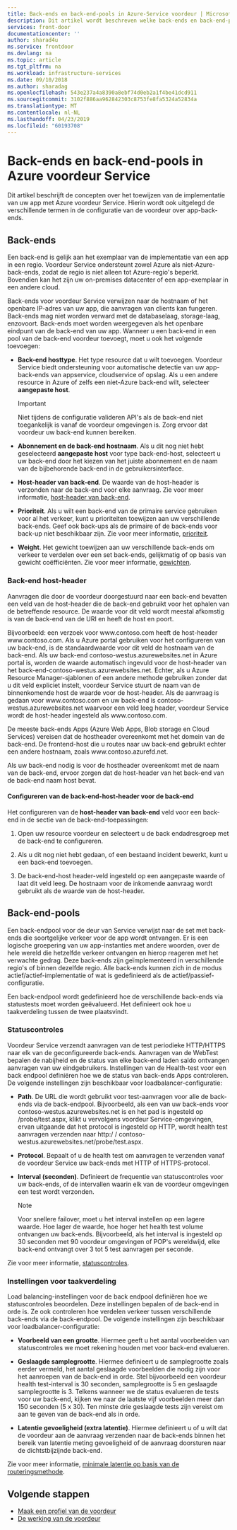 ```yaml
---
title: Back-ends en back-end-pools in Azure-Service voordeur | Microsoft Docs
description: Dit artikel wordt beschreven welke back-ends en back-end-pools zijn voor de deur van configuratie.
services: front-door
documentationcenter: ''
author: sharad4u
ms.service: frontdoor
ms.devlang: na
ms.topic: article
ms.tgt_pltfrm: na
ms.workload: infrastructure-services
ms.date: 09/10/2018
ms.author: sharadag
ms.openlocfilehash: 543e237a4a8390a8ebf74d0eb2a1f4be41dcd911
ms.sourcegitcommit: 3102f886aa962842303c8753fe8fa5324a52834a
ms.translationtype: MT
ms.contentlocale: nl-NL
ms.lasthandoff: 04/23/2019
ms.locfileid: "60193708"
---
```

# <a name="backends-and-backend-pools-in-azure-front-door-service"></a>Back-ends en back-end-pools in Azure voordeur Service
Dit artikel beschrijft de concepten over het toewijzen van de implementatie van uw app met Azure voordeur Service. Hierin wordt ook uitgelegd de verschillende termen in de configuratie van de voordeur over app-back-ends.

## <a name="backends"></a>Back-ends
Een back-end is gelijk aan het exemplaar van de implementatie van een app in een regio. Voordeur Service ondersteunt zowel Azure als niet-Azure-back-ends, zodat de regio is niet alleen tot Azure-regio's beperkt. Bovendien kan het zijn uw on-premises datacenter of een app-exemplaar in een andere cloud.

Back-ends voor voordeur Service verwijzen naar de hostnaam of het openbare IP-adres van uw app, die aanvragen van clients kan fungeren. Back-ends mag niet worden verward met de databaselaag, storage-laag, enzovoort. Back-ends moet worden weergegeven als het openbare eindpunt van de back-end van uw app. Wanneer u een back-end in een pool van de back-end voordeur toevoegt, moet u ook het volgende toevoegen:

- **Back-end hosttype**. Het type resource dat u wilt toevoegen. Voordeur Service biedt ondersteuning voor automatische detectie van uw app-back-ends van appservice, cloudservice of opslag. Als u een andere resource in Azure of zelfs een niet-Azure back-end wilt, selecteer **aangepaste host**.

    >[!IMPORTANT]
    >Niet tijdens de configuratie valideren API's als de back-end niet toegankelijk is vanaf de voordeur omgevingen is. Zorg ervoor dat voordeur uw back-end kunnen bereiken.

- **Abonnement en de back-end hostnaam**. Als u dit nog niet hebt geselecteerd **aangepaste host** voor type back-end-host, selecteert u uw back-end door het kiezen van het juiste abonnement en de naam van de bijbehorende back-end in de gebruikersinterface.

- **Host-header van back-end**. De waarde van de host-header is verzonden naar de back-end voor elke aanvraag. Zie voor meer informatie, [host-header van back-end](#hostheader).

- **Prioriteit**. Als u wilt een back-end van de primaire service gebruiken voor al het verkeer, kunt u prioriteiten toewijzen aan uw verschillende back-ends. Geef ook back-ups als de primaire of de back-ends voor back-up niet beschikbaar zijn. Zie voor meer informatie, [prioriteit](front-door-routing-methods.md#priority).

- **Weight**. Het gewicht toewijzen aan uw verschillende back-ends om verkeer te verdelen over een set back-ends, gelijkmatig of op basis van gewicht coëfficiënten. Zie voor meer informatie, [gewichten](front-door-routing-methods.md#weighted).

### <a name = "hostheader"></a>Back-end host-header

Aanvragen die door de voordeur doorgestuurd naar een back-end bevatten een veld van de host-header die de back-end gebruikt voor het ophalen van de betreffende resource. De waarde voor dit veld wordt meestal afkomstig is van de back-end van de URI en heeft de host en poort.

Bijvoorbeeld: een verzoek voor www\.contoso.com heeft de host-header www\.contoso.com. Als u Azure portal gebruiken voor het configureren van uw back-end, is de standaardwaarde voor dit veld de hostnaam van de back-end. Als uw back-end contoso-westus.azurewebsites.net in Azure portal is, worden de waarde automatisch ingevuld voor de host-header van het back-end-contoso-westus.azurewebsites.net. Echter, als u Azure Resource Manager-sjablonen of een andere methode gebruiken zonder dat u dit veld expliciet instelt, voordeur Service stuurt de naam van de binnenkomende host de waarde voor de host-header. Als de aanvraag is gedaan voor www\.contoso.com en uw back-end is contoso-westus.azurewebsites.net waarvoor een veld leeg header, voordeur Service wordt de host-header ingesteld als www\.contoso.com.

De meeste back-ends Apps (Azure Web Apps, Blob storage en Cloud Services) vereisen dat de hostheader overeenkomt met het domein van de back-end. De frontend-host die u routes naar uw back-end gebruikt echter een andere hostnaam, zoals www\.contoso.azurefd.net.

Als uw back-end nodig is voor de hostheader overeenkomt met de naam van de back-end, ervoor zorgen dat de host-header van het back-end van de back-end naam host bevat.

#### <a name="configuring-the-backend-host-header-for-the-backend"></a>Configureren van de back-end-host-header voor de back-end

Het configureren van de **host-header van back-end** veld voor een back-end in de sectie van de back-end-toepassingen:

1. Open uw resource voordeur en selecteert u de back endadresgroep met de back-end te configureren.

2. Als u dit nog niet hebt gedaan, of een bestaand incident bewerkt, kunt u een back-end toevoegen.

3. De back-end-host header-veld ingesteld op een aangepaste waarde of laat dit veld leeg. De hostnaam voor de inkomende aanvraag wordt gebruikt als de waarde van de host-header.

## <a name="backend-pools"></a>Back-end-pools
Een back-endpool voor de deur van Service verwijst naar de set met back-ends die soortgelijke verkeer voor de app wordt ontvangen. Er is een logische groepering van uw app-instanties met andere woorden, over de hele wereld die hetzelfde verkeer ontvangen en hierop reageren met het verwachte gedrag. Deze back-ends zijn geïmplementeerd in verschillende regio's of binnen dezelfde regio. Alle back-ends kunnen zich in de modus actief/actief-implementatie of wat is gedefinieerd als de actief/passief-configuratie.

Een back-endpool wordt gedefinieerd hoe de verschillende back-ends via statustests moet worden geëvalueerd. Het definieert ook hoe u taakverdeling tussen de twee plaatsvindt.

### <a name="health-probes"></a>Statuscontroles
Voordeur Service verzendt aanvragen van de test periodieke HTTP/HTTPS naar elk van de geconfigureerde back-ends. Aanvragen van de WebTest bepalen de nabijheid en de status van elke back-end laden saldo ontvangen aanvragen van uw eindgebruikers. Instellingen van de Health-test voor een back endpool definiëren hoe we de status van back-ends Apps controleren. De volgende instellingen zijn beschikbaar voor loadbalancer-configuratie:

- **Path**. De URL die wordt gebruikt voor test-aanvragen voor alle de back-ends via de back-endpool. Bijvoorbeeld, als een van uw back-ends voor contoso-westus.azurewebsites.net is en het pad is ingesteld op /probe/test.aspx, klikt u vervolgens voordeur Service-omgevingen, ervan uitgaande dat het protocol is ingesteld op HTTP, wordt health test aanvragen verzenden naar http\:/ / contoso-westus.azurewebsites.net/probe/test.aspx.

- **Protocol**. Bepaalt of u de health test om aanvragen te verzenden vanaf de voordeur Service uw back-ends met HTTP of HTTPS-protocol.

- **Interval (seconden)**. Definieert de frequentie van statuscontroles voor uw back-ends, of de intervallen waarin elk van de voordeur omgevingen een test wordt verzonden.

    >[!NOTE]
    >Voor snellere failover, moet u het interval instellen op een lagere waarde. Hoe lager de waarde, hoe hoger het health test volume ontvangen uw back-ends. Bijvoorbeeld, als het interval is ingesteld op 30 seconden met 90 voordeur omgevingen of POP's wereldwijd, elke back-end ontvangt over 3 tot 5 test aanvragen per seconde.

Zie voor meer informatie, [statuscontroles](front-door-health-probes.md).

### <a name="load-balancing-settings"></a>Instellingen voor taakverdeling
Load balancing-instellingen voor de back endpool definiëren hoe we statuscontroles beoordelen. Deze instellingen bepalen of de back-end in orde is. Ze ook controleren hoe verdelen verkeer tussen verschillende back-ends via de back-endpool. De volgende instellingen zijn beschikbaar voor loadbalancer-configuratie:

- **Voorbeeld van een grootte**. Hiermee geeft u het aantal voorbeelden van statuscontroles we moet rekening houden met voor back-end evalueren.

- **Geslaagde samplegrootte**. Hiermee definieert u de samplegrootte zoals eerder vermeld, het aantal geslaagde voorbeelden die nodig zijn voor het aanroepen van de back-end in orde. Stel bijvoorbeeld een voordeur health test-interval is 30 seconden, samplegrootte is 5 en geslaagde samplegrootte is 3. Telkens wanneer we de status evalueren de tests voor uw back-end, kijken we naar de laatste vijf voorbeelden meer dan 150 seconden (5 x 30). Ten minste drie geslaagde tests zijn vereist om aan te geven van de back-end als in orde.

- **Latentie gevoeligheid (extra latentie)**. Hiermee definieert u of u wilt dat de voordeur aan de aanvraag verzenden naar de back-ends binnen het bereik van latentie meting gevoeligheid of de aanvraag doorsturen naar de dichtstbijzijnde back-end.

Zie voor meer informatie, [minimale latentie op basis van de routeringsmethode](front-door-routing-methods.md#latency).

## <a name="next-steps"></a>Volgende stappen

- [Maak een profiel van de voordeur](quickstart-create-front-door.md)
- [De werking van de voordeur](front-door-routing-architecture.md)